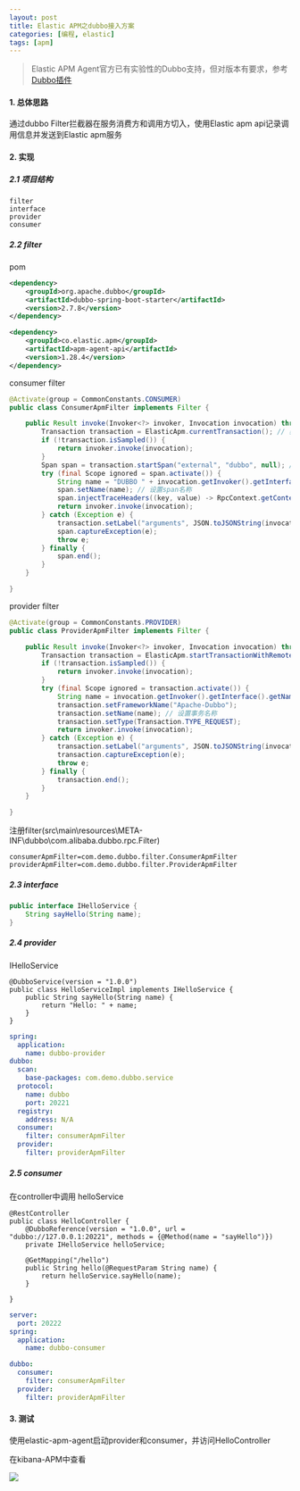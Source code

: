 ```yaml
---
layout: post
title: Elastic APM之dubbo接入方案
categories: [编程, elastic]
tags: [apm]
---
```


> Elastic APM Agent官方已有实验性的Dubbo支持，但对版本有要求，参考 [Dubbo插件](https://www.elastic.co/guide/en/apm/agent/java/current/supported-technologies-details.html#supported-networking-frameworks) 

#### 1. 总体思路
通过dubbo Filter拦截器在服务消费方和调用方切入，使用Elastic apm api记录调用信息并发送到Elastic apm服务

#### 2. 实现

##### 2.1 项目结构

```
filter
interface
provider
consumer
```

##### 2.2 filter
pom
```xml
<dependency>
    <groupId>org.apache.dubbo</groupId>
    <artifactId>dubbo-spring-boot-starter</artifactId>
    <version>2.7.8</version>
</dependency>

<dependency>
    <groupId>co.elastic.apm</groupId>
    <artifactId>apm-agent-api</artifactId>
    <version>1.28.4</version>
</dependency>
```

consumer filter
```java
@Activate(group = CommonConstants.CONSUMER)
public class ConsumerApmFilter implements Filter {

    public Result invoke(Invoker<?> invoker, Invocation invocation) throws RpcException {
        Transaction transaction = ElasticApm.currentTransaction(); // 获取当前事务
        if (!transaction.isSampled()) {
            return invoker.invoke(invocation);
        }
        Span span = transaction.startSpan("external", "dubbo", null); // 开启duboo调用span
        try (final Scope ignored = span.activate()) {
            String name = "DUBBO " + invocation.getInvoker().getInterface().getName() + "#" + invocation.getMethodName();
            span.setName(name); // 设置span名称
            span.injectTraceHeaders((key, value) -> RpcContext.getContext().setAttachment(key, value)); // 通过RpcContext传递trace header信息
            return invoker.invoke(invocation);
        } catch (Exception e) {
            transaction.setLabel("arguments", JSON.toJSONString(invocation.getArguments())); // 调用异常时记录参数信息
            span.captureException(e);
            throw e;
        } finally {
            span.end();
        }
    }

}
```

provider filter
```java
@Activate(group = CommonConstants.PROVIDER)
public class ProviderApmFilter implements Filter {

    public Result invoke(Invoker<?> invoker, Invocation invocation) throws RpcException {
        Transaction transaction = ElasticApm.startTransactionWithRemoteParent(invocation::getAttachment); // 使用服务方传递的trace header信息，开启新事务
        if (!transaction.isSampled()) {
            return invoker.invoke(invocation);
        }
        try (final Scope ignored = transaction.activate()) {
            String name = invocation.getInvoker().getInterface().getName() + "#" + invocation.getMethodName();
            transaction.setFrameworkName("Apache-Dubbo");
            transaction.setName(name); // 设置事务名称
            transaction.setType(Transaction.TYPE_REQUEST);
            return invoker.invoke(invocation);
        } catch (Exception e) {
            transaction.setLabel("arguments", JSON.toJSONString(invocation.getArguments())); // 异常时记录参数信息
            transaction.captureException(e);
            throw e;
        } finally {
            transaction.end();
        }
    }

}
```

注册filter(src\main\resources\META-INF\dubbo\com.alibaba.dubbo.rpc.Filter)
```
consumerApmFilter=com.demo.dubbo.filter.ConsumerApmFilter
providerApmFilter=com.demo.dubbo.filter.ProviderApmFilter
```

##### 2.3 interface

```java
public interface IHelloService {
    String sayHello(String name);
}
```

##### 2.4 provider

IHelloService
```
@DubboService(version = "1.0.0")
public class HelloServiceImpl implements IHelloService {
    public String sayHello(String name) {
        return "Hello: " + name;
    }
}
```

```yaml
spring:
  application:
    name: dubbo-provider
dubbo:
  scan:
    base-packages: com.demo.dubbo.service
  protocol:
    name: dubbo
    port: 20221
  registry:
    address: N/A
  consumer:
    filter: consumerApmFilter
  provider:
    filter: providerApmFilter
```

##### 2.5 consumer



在controller中调用 helloService
```
@RestController
public class HelloController {
    @DubboReference(version = "1.0.0", url = "dubbo://127.0.0.1:20221", methods = {@Method(name = "sayHello")})
    private IHelloService helloService;

    @GetMapping("/hello")
    public String hello(@RequestParam String name) {
        return helloService.sayHello(name);
    }

}
```

```yaml
server:
  port: 20222
spring:
  application:
    name: dubbo-consumer

dubbo:
  consumer:
    filter: consumerApmFilter
  provider:
    filter: providerApmFilter
```

#### 3. 测试

使用elastic-apm-agent启动provider和consumer，并访问HelloController

在kibana-APM中查看

![]({{site.url}}/public/images/2022-02-14-elastic-apm-dubbo.png)